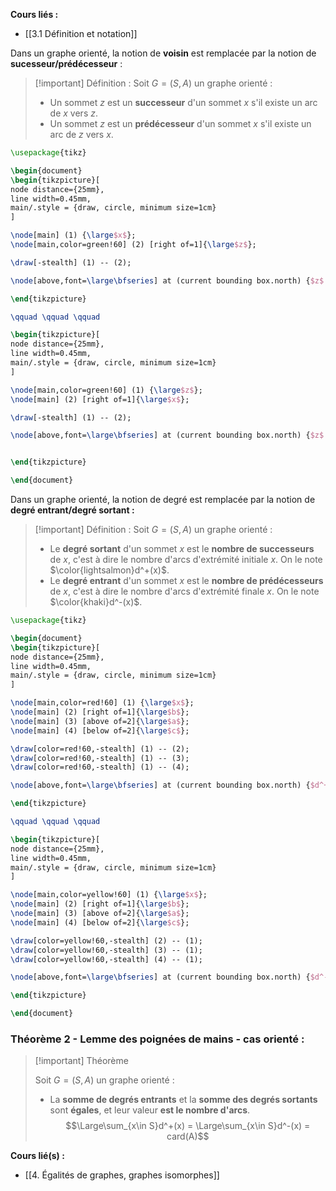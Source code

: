 **Cours liés :**
- [[3.1 Définition et notation]]

Dans un graphe orienté, la notion de **voisin** est remplacée par la notion de **sucesseur/prédécesseur** :

>[!important] Définition :
>Soit $G = (S,A)$ un graphe orienté :
>
>- Un sommet $z$ est un **successeur** d'un sommet $x$ s'il existe un arc de $x$ vers $z$.
>- Un sommet $z$ est un **prédécesseur** d'un sommet $x$ s'il existe un arc de $z$ vers $x$.


```tikz
\usepackage{tikz} 

\begin{document} 
\begin{tikzpicture}[
node distance={25mm},  
line width=0.45mm, 
main/.style = {draw, circle, minimum size=1cm}
] 

\node[main] (1) {\large$x$}; 
\node[main,color=green!60] (2) [right of=1]{\large$z$}; 

\draw[-stealth] (1) -- (2);

\node[above,font=\large\bfseries] at (current bounding box.north) {$z$ est successeur};

\end{tikzpicture}

\qquad \qquad \qquad

\begin{tikzpicture}[
node distance={25mm},  
line width=0.45mm, 
main/.style = {draw, circle, minimum size=1cm}
] 

\node[main,color=green!60] (1) {\large$z$}; 
\node[main] (2) [right of=1]{\large$x$}; 

\draw[-stealth] (1) -- (2);

\node[above,font=\large\bfseries] at (current bounding box.north) {$z$ est prédécesseur};


\end{tikzpicture}

\end{document}
```


Dans un graphe orienté, la notion de degré est remplacée par la notion de **degré entrant/degré sortant :**

>[!important] Définition :
>Soit $G = (S,A)$ un graphe orienté :
>
>- Le **degré sortant** d'un sommet $x$ est le **nombre de successeurs** de $x$, c'est à dire le nombre d'arcs d'extrémité initiale $x$. On le note $\color{lightsalmon}d^+(x)$.
>- Le **degré entrant** d'un sommet $x$ est le **nombre de prédécesseurs** de $x$, c'est à dire le nombre d'arcs d'extrémité finale $x$. On le note $\color{khaki}d^-(x)$.


```tikz
\usepackage{tikz} 

\begin{document} 
\begin{tikzpicture}[
node distance={25mm},  
line width=0.45mm, 
main/.style = {draw, circle, minimum size=1cm}
] 

\node[main,color=red!60] (1) {\large$x$}; 
\node[main] (2) [right of=1]{\large$b$};
\node[main] (3) [above of=2]{\large$a$};
\node[main] (4) [below of=2]{\large$c$}; 

\draw[color=red!60,-stealth] (1) -- (2);
\draw[color=red!60,-stealth] (1) -- (3);
\draw[color=red!60,-stealth] (1) -- (4);

\node[above,font=\large\bfseries] at (current bounding box.north) {$d^+$ : degré sortant};

\end{tikzpicture}

\qquad \qquad \qquad

\begin{tikzpicture}[
node distance={25mm},  
line width=0.45mm, 
main/.style = {draw, circle, minimum size=1cm}
] 

\node[main,color=yellow!60] (1) {\large$x$}; 
\node[main] (2) [right of=1]{\large$b$};
\node[main] (3) [above of=2]{\large$a$};
\node[main] (4) [below of=2]{\large$c$}; 

\draw[color=yellow!60,-stealth] (2) -- (1);
\draw[color=yellow!60,-stealth] (3) -- (1);
\draw[color=yellow!60,-stealth] (4) -- (1);

\node[above,font=\large\bfseries] at (current bounding box.north) {$d^-$ : degré entrant};

\end{tikzpicture}

\end{document}
```


### Théorème 2 - Lemme des poignées de mains - cas orienté :

> [!important] Théorème
> 
> Soit $G = (S,A)$ un graphe orienté :
> - La **somme de degrés entrants** et la **somme des degrés sortants** sont **égales**, et leur valeur **est le nombre d'arcs**.
> $$\Large\sum_{x\in S}d^+(x) = \Large\sum_{x\in S}d^-(x) = card(A)$$

**Cours lié(s) :**
- [[4. Égalités de graphes, graphes isomorphes]]